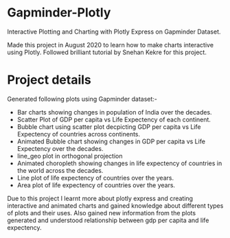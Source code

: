 # Gapminder-Plotly
Interactive Plotting and Charting with Plotly Express on Gapminder Dataset.

Made this project in August 2020 to learn how to make charts interactive using Plotly. Followed brilliant tutorial by Snehan Kekre for this project.

# Project details
Generated following plots using Gapminder dataset:-
- Bar charts showing changes in population of India over the decades.
- Scatter Plot of GDP per capita vs Life Expectency of each continent.
- Bubble chart using scatter plot decpicting GDP per capita vs Life Expectency of countries across continents.
- Animated Bubble chart showing changes in GDP per capita vs Life Expectency over the decades.
- line_geo plot in orthogonal projection
- Animated choropleth showing changes in life expectency of countries in the world across the decades.
- Line plot of life expectency of countries over the years.
- Area plot of life expectency of countries over the years.

Due to this project I learnt more about plotly express and creating interactive and animated charts and gained knowledge about different types of plots and their uses.
Also gained new information from the plots generated and understood relationship between gdp per capita and life expectency.
